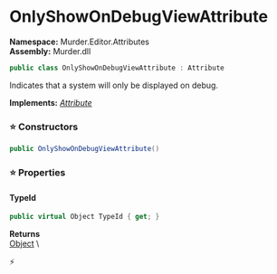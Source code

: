 # OnlyShowOnDebugViewAttribute

**Namespace:** Murder.Editor.Attributes \
**Assembly:** Murder.dll

```csharp
public class OnlyShowOnDebugViewAttribute : Attribute
```

Indicates that a system will only be displayed on debug.

**Implements:** _[Attribute](https://learn.microsoft.com/en-us/dotnet/api/System.Attribute?view=net-7.0)_

### ⭐ Constructors
```csharp
public OnlyShowOnDebugViewAttribute()
```

### ⭐ Properties
#### TypeId
```csharp
public virtual Object TypeId { get; }
```

**Returns** \
[Object](https://learn.microsoft.com/en-us/dotnet/api/System.Object?view=net-7.0) \


⚡